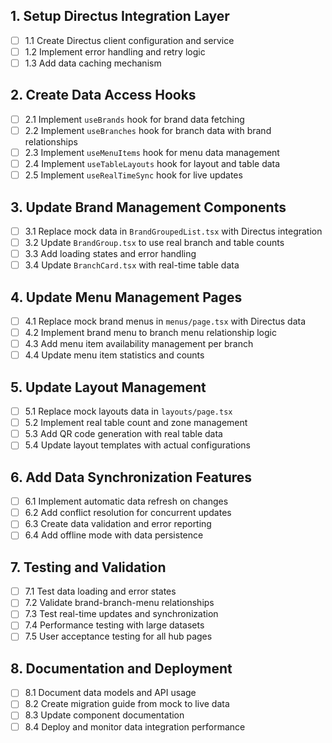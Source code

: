 ## 1. Setup Directus Integration Layer
- [ ] 1.1 Create Directus client configuration and service
- [ ] 1.2 Implement error handling and retry logic
- [ ] 1.3 Add data caching mechanism

## 2. Create Data Access Hooks
- [ ] 2.1 Implement `useBrands` hook for brand data fetching
- [ ] 2.2 Implement `useBranches` hook for branch data with brand relationships
- [ ] 2.3 Implement `useMenuItems` hook for menu data management
- [ ] 2.4 Implement `useTableLayouts` hook for layout and table data
- [ ] 2.5 Implement `useRealTimeSync` hook for live updates

## 3. Update Brand Management Components
- [ ] 3.1 Replace mock data in `BrandGroupedList.tsx` with Directus integration
- [ ] 3.2 Update `BrandGroup.tsx` to use real branch and table counts
- [ ] 3.3 Add loading states and error handling
- [ ] 3.4 Update `BranchCard.tsx` with real-time table data

## 4. Update Menu Management Pages
- [ ] 4.1 Replace mock brand menus in `menus/page.tsx` with Directus data
- [ ] 4.2 Implement brand menu to branch menu relationship logic
- [ ] 4.3 Add menu item availability management per branch
- [ ] 4.4 Update menu item statistics and counts

## 5. Update Layout Management
- [ ] 5.1 Replace mock layouts data in `layouts/page.tsx`
- [ ] 5.2 Implement real table count and zone management
- [ ] 5.3 Add QR code generation with real table data
- [ ] 5.4 Update layout templates with actual configurations

## 6. Add Data Synchronization Features
- [ ] 6.1 Implement automatic data refresh on changes
- [ ] 6.2 Add conflict resolution for concurrent updates
- [ ] 6.3 Create data validation and error reporting
- [ ] 6.4 Add offline mode with data persistence

## 7. Testing and Validation
- [ ] 7.1 Test data loading and error states
- [ ] 7.2 Validate brand-branch-menu relationships
- [ ] 7.3 Test real-time updates and synchronization
- [ ] 7.4 Performance testing with large datasets
- [ ] 7.5 User acceptance testing for all hub pages

## 8. Documentation and Deployment
- [ ] 8.1 Document data models and API usage
- [ ] 8.2 Create migration guide from mock to live data
- [ ] 8.3 Update component documentation
- [ ] 8.4 Deploy and monitor data integration performance